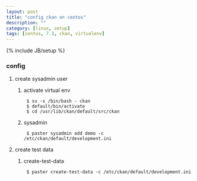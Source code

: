 ```yaml
---
layout: post
title: "config ckan on centos"
description: ""
category: [linux, setup]
tags: [centos, 7.3, ckan, virtualenv]
---
```

{% include JB/setup %}


### config

1. create sysadmin user

    1. activate virtual env

            $ su -s /bin/bash - ckan
            $ default/bin/activate
            $ cd /usr/lib/ckan/default/src/ckan

    1. sysadmin

            $ paster sysadmin add demo -c /etc/ckan/default/development.ini

1. create test data

    1. create-test-data

            $ paster create-test-data -c /etc/ckan/default/development.ini
